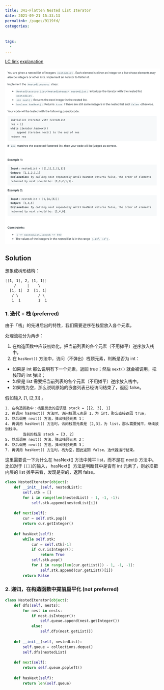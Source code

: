 ```yaml
---
title: 341-Flatten Nested List Iterator
date: 2021-09-21 15:33:13
permalink: /pages/9119fd/
categories:
  

tags:
  - 
---
```

[LC link](https://leetcode.com/problems/flatten-nested-list-iterator/)
[explanation](https://leetcode-cn.com/problems/flatten-nested-list-iterator/solution/fu-xue-ming-zhu-xiang-jie-ti-yi-shu-li-d-n4qa/)

![](https://raw.githubusercontent.com/emmableu/image/master/341-0.png)

## Solution
想象成树形结构：
```
[[1, 1], 2, [1, 1]] 
    /     |    \
  [1, 1]  2  [1, 1] 
   / \         / \
   1  1        1  1
```

### 1. 迭代 + 栈 (preferred)
由于「栈」的先进后出的特性，我们需要逆序在栈里放入各个元素。

处理流程分为两步： 

1. 在构造函数中应该初始化，把当前列表的各个元素（不用摊平）逆序放入栈中。
2. 在 `hasNext()` 方法中，访问（不弹出）栈顶元素，判断是否为 int：
  - 如果是 int 那么说明有下一个元素，返回 true；然后 `next()` 就会被调用，把栈顶的 int 弹出；
  - 如果是 list 需要把当前列表的各个元素（不用摊平）逆序放入栈中。
  - 如果栈为空，那么说明原始的嵌套列表已经访问结束了，返回 false。


假如输入 [1, [2,3]] 。
```
1. 在构造函数中：栈里面放的应该是 stack = [[2, 3], 1]
2. 在调用 hasNext() 方法时，访问栈顶元素是 1，为 int，那么直接返回 true;
3. 然后调用 next() 方法，弹出栈顶元素 1；
4. 再调用 hasNext() 方法时，访问栈顶元素是 [2,3]，为 list，那么需要摊平，继续放到栈中。
        当前的栈是 stack = [3, 2]
5. 然后调用 next() 方法，弹出栈顶元素 2；
6. 然后调用 next() 方法，弹出栈顶元素 3；
7. 再调用 hasNext() 方法时，栈为空，因此返回 false，迭代器运行结束。
```

这里需要说一下为什么在 hasNext() 方法中摊平 list，而不是在 next() 方法中。比如对于 `[[]]`的输入， hasNext()  方法是判断其中是否有 int 元素了，则必须把内层的 list 摊平来看，发现是空的，返回 false。

```python
class NestedIterator(object):
    def __init__(self, nestedList):
        self.stk = []
        for i in range(len(nestedList) - 1, -1, -1):
            self.stk.append(nestedList[i])

    def next(self):
        cur = self.stk.pop()
        return cur.getInteger()

    def hasNext(self):
        while self.stk:
            cur = self.stk[-1]
            if cur.isInteger():
                return True
            self.stk.pop()
            for i in range(len(cur.getList()) - 1, -1, -1):
                self.stk.append(cur.getList()[i])
        return False
```

### 2. 递归，在构造函数中提前扁平化 (not preferred)
```python
class NestedIterator(object):
    def dfs(self, nests):
        for nest in nests:
            if nest.isInteger():
                self.queue.append(nest.getInteger())
            else:
                self.dfs(nest.getList())
                    
    def __init__(self, nestedList):
        self.queue = collections.deque()
        self.dfs(nestedList)

    def next(self):
        return self.queue.popleft()

    def hasNext(self):
        return len(self.queue)
```
